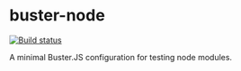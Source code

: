 # buster-node

[![Build status](https://secure.travis-ci.org/busterjs/buster-node.png?branch=master)](http://travis-ci.org/busterjs/buster-node)

A minimal Buster.JS configuration for testing node modules.
